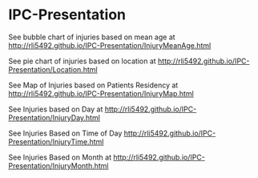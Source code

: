 IPC-Presentation
================
See bubble chart of injuries based on mean age at http://rli5492.github.io/IPC-Presentation/InjuryMeanAge.html

See pie chart of injuries based on location at http://rli5492.github.io/IPC-Presentation/Location.html

See Map of Injuries based on Patients Residency at http://rli5492.github.io/IPC-Presentation/InjuryMap.html

See Injuries based on Day at http://rli5492.github.io/IPC-Presentation/InjuryDay.html

See Injuries Based on Time of Day http://rli5492.github.io/IPC-Presentation/InjuryTime.html

See Injuries Based on Month at http://rli5492.github.io/IPC-Presentation/InjuryMonth.html
